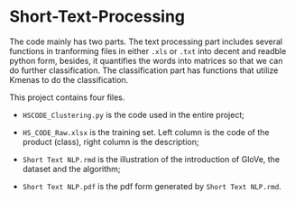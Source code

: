 # Short-Text-Processing

The code mainly has two parts. The text processing part includes several functions in tranforming files in either `.xls` or `.txt` into
decent and readble python form, besides, it quantifies the words into matrices so that we can do further classification. The classification part has functions that utilize Kmenas to do the classification.

This project contains four files.

* `HSCODE_Clustering.py` is the code used in the entire project;

* `HS_CODE_Raw.xlsx` is the training set. Left column is the code of the product (class), right column is the description;

* `Short Text NLP.rmd` is the illustration of the introduction of GloVe, the dataset and the algorithm;

* `Short Text NLP.pdf` is the pdf form generated by `Short Text NLP.rmd`.
